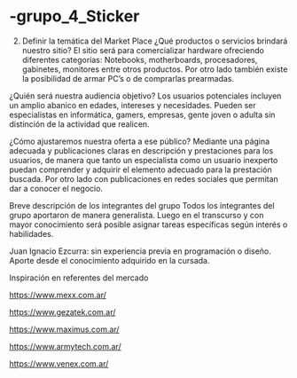 # -grupo_4_Sticker

2. Definir la temática del Market Place
¿Qué productos o servicios brindará nuestro sitio?
El sitio será para comercializar hardware ofreciendo diferentes categorías: Notebooks, motherboards, procesadores, gabinetes, monitores entre otros productos.
Por otro lado también existe la posibilidad de armar PC’s o de comprarlas prearmadas.

¿Quién será nuestra audiencia objetivo?
Los usuarios potenciales incluyen un amplio abanico en edades, intereses y necesidades. Pueden ser especialistas en informática, gamers, empresas, gente joven o adulta sin distinción de la actividad que realicen.

¿Cómo ajustaremos nuestra oferta a ese público?
Mediante una página adecuada y publicaciones claras en descripción y prestaciones para los usuarios, de manera que tanto un especialista como un usuario inexperto puedan comprender y adquirir el elemento adecuado para la prestación buscada. Por otro lado con publicaciones en redes sociales que permitan dar a conocer el negocio.

Breve descripción de los integrantes del grupo
Todos los integrantes del grupo aportaron de manera generalista. Luego en el transcurso y con mayor conocimiento será posible asignar tareas específicas según interés o habilidades.

Juan Ignacio Ezcurra: sin experiencia previa en programación o diseño. Aporte desde el conocimiento adquirido en la cursada. 


Inspiración en referentes del mercado

https://www.mexx.com.ar/

https://www.gezatek.com.ar/

https://www.maximus.com.ar/

https://www.armytech.com.ar/

https://www.venex.com.ar/

